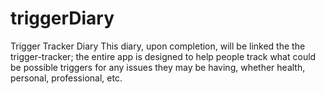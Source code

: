 # triggerDiary
Trigger Tracker Diary
This diary, upon completion, will be linked the the trigger-tracker; the entire app is designed to help people track what could be possible triggers for any issues they may be having, whether health, personal, professional, etc.
